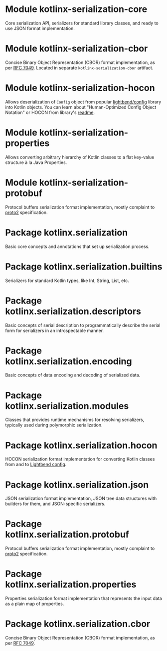 # Module kotlinx-serialization-core
Core serialization API, serializers for standard library classes, and ready to use JSON
format implementation.

# Module kotlinx-serialization-cbor
Concise Binary Object Representation (CBOR) format implementation, as per [RFC 7049](https://tools.ietf.org/html/rfc7049). Located in separate `kotlinx-serialization-cbor` artifact.

# Module kotlinx-serialization-hocon
Allows deserialization of `Config` object from popular [lightbend/config](https://github.com/lightbend/config) library 
into Kotlin objects.
You can learn about "Human-Optimized Config Object Notation" or HOCON from library's [readme](https://github.com/lightbend/config#using-hocon-the-json-superset).

# Module kotlinx-serialization-properties
Allows converting arbitrary hierarchy of Kotlin classes to a flat key-value structure à la Java Properties.

# Module kotlinx-serialization-protobuf
Protocol buffers serialization format implementation, mostly complaint to [proto2](https://developers.google.com/protocol-buffers/docs/proto) specification.

# Package kotlinx.serialization
Basic core concepts and annotations that set up serialization process.

# Package kotlinx.serialization.builtins
Serializers for standard Kotlin types, like Int, String, List, etc.

# Package kotlinx.serialization.descriptors
Basic concepts of serial description to programmatically describe the serial form for serializers 
in an introspectable manner.

# Package kotlinx.serialization.encoding
Basic concepts of data encoding and decoding of serialized data.

# Package kotlinx.serialization.modules
Classes that provides runtime mechanisms for resolving serializers, typically used during polymorphic serialization.

# Package kotlinx.serialization.hocon
HOCON serialization format implementation for converting Kotlin classes from and to [Lightbend config](https://github.com/lightbend/config).

# Package kotlinx.serialization.json
JSON serialization format implementation, JSON tree data structures with builders for them,
and JSON-specific serializers.

# Package kotlinx.serialization.protobuf
Protocol buffers serialization format implementation, mostly complaint to [proto2](https://developers.google.com/protocol-buffers/docs/proto) specification. 
# Package kotlinx.serialization.properties
Properties serialization format implementation that represents the input data as a plain map of properties.

# Package kotlinx.serialization.cbor
Concise Binary Object Representation (CBOR) format implementation, as per [RFC 7049](https://tools.ietf.org/html/rfc7049).
